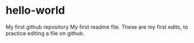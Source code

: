 # hello-world
My first github repository
My first readme file.
These are my first edits, to practice editing a file on github.
